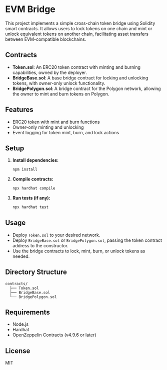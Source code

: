 # EVM Bridge

This project implements a simple cross-chain token bridge using Solidity smart contracts. It allows users to lock tokens on one chain and mint or unlock equivalent tokens on another chain, facilitating asset transfers between EVM-compatible blockchains.

## Contracts

- **Token.sol**: An ERC20 token contract with minting and burning capabilities, owned by the deployer.
- **BridgeBase.sol**: A base bridge contract for locking and unlocking tokens, with owner-only unlock functionality.
- **BridgePolygon.sol**: A bridge contract for the Polygon network, allowing the owner to mint and burn tokens on Polygon.

## Features
- ERC20 token with mint and burn functions
- Owner-only minting and unlocking
- Event logging for token mint, burn, and lock actions

## Setup

1. **Install dependencies:**
   ```bash
   npm install
   ```

2. **Compile contracts:**
   ```bash
   npx hardhat compile
   ```

3. **Run tests (if any):**
   ```bash
   npx hardhat test
   ```

## Usage

- Deploy `Token.sol` to your desired network.
- Deploy `BridgeBase.sol` or `BridgePolygon.sol`, passing the token contract address to the constructor.
- Use the bridge contracts to lock, mint, burn, or unlock tokens as needed.

## Directory Structure
```
contracts/
  ├── Token.sol
  ├── BridgeBase.sol
  └── BridgePolygon.sol
```

## Requirements
- Node.js
- Hardhat
- OpenZeppelin Contracts (v4.9.6 or later)

## License
MIT
